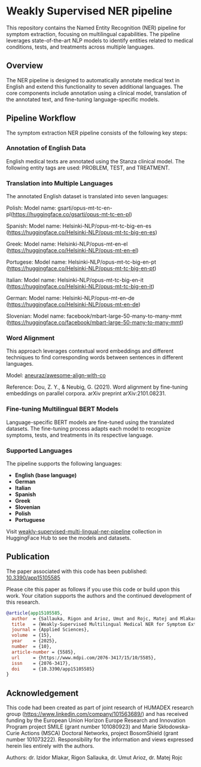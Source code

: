 # Weakly Supervised NER pipeline

This repository contains the Named Entity Recognition (NER) pipeline for symptom extraction, focusing on multilingual capabilities. The pipeline leverages state-of-the-art NLP models to identify entities related to medical conditions, tests, and treatments across multiple languages.

## Overview
The NER pipeline is designed to automatically annotate medical text in English and extend this functionality to seven additional languages. The core components include annotation using a clinical model, translation of the annotated text, and fine-tuning language-specific models.

## Pipeline Workflow
The symptom extraction NER pipeline consists of the following key steps:

### Annotation of English Data
English medical texts are annotated using the Stanza clinical model.
The following entity tags are used: PROBLEM, TEST, and TREATMENT.


### Translation into Multiple Languages
The annotated English dataset is translated into seven languages:

Polish: 
Model name: gsarti/opus-mt-tc-en-pl(https://huggingface.co/gsarti/opus-mt-tc-en-pl) 

Spanish:
Model name: Helsinki-NLP/opus-mt-tc-big-en-es (https://huggingface.co/Helsinki-NLP/opus-mt-tc-big-en-es)

Greek: 
Model name: Helsinki-NLP/opus-mt-en-el (https://huggingface.co/Helsinki-NLP/opus-mt-en-el)

Portugese: 
Model name: Helsinki-NLP/opus-mt-tc-big-en-pt (https://huggingface.co/Helsinki-NLP/opus-mt-tc-big-en-pt)

Italian: 
Model name: Helsinki-NLP/opus-mt-tc-big-en-it (https://huggingface.co/Helsinki-NLP/opus-mt-tc-big-en-it)

German: 
Model name: Helsinki-NLP/opus-mt-en-de (https://huggingface.co/Helsinki-NLP/opus-mt-en-de) 

Slovenian: 
Model name: facebook/mbart-large-50-many-to-many-mmt (https://huggingface.co/facebook/mbart-large-50-many-to-many-mmt) 

### Word Alignment

This approach leverages contextual word embeddings and different techniques to find corresponding words between sentences in different languages.

Model: [aneuraz/awesome-align-with-co](https://huggingface.co/aneuraz/awesome-align-with-co)

Reference: Dou, Z. Y., & Neubig, G. (2021). Word alignment by fine-tuning embeddings on parallel corpora. arXiv preprint arXiv:2101.08231.

### Fine-tuning Multilingual BERT Models
Language-specific BERT models are fine-tuned using the translated datasets.
The fine-tuning process adapts each model to recognize symptoms, tests, and treatments in its respective language.

### Supported Languages
The pipeline supports the following languages:

- **English (base language)**
- **German**
- **Italian**
- **Spanish**
- **Greek**
- **Slovenian**
- **Polish**
- **Portuguese**

Visit [weakly-supervised-multi-lingual-ner-pipeline](https://huggingface.co/collections/HUMADEX/weakly-supervised-multi-lingual-ner-pipeline-67091a099e653e1af93a352a) collection in HuggingFace Hub to see the models and datasets.

## Publication
The paper associated with this code has been published: [10.3390/app15105585](https://doi.org/10.3390/app15105585)

Please cite this paper as follows if you use this code or build upon this work. Your citation supports the authors and the continued development of this research.
```bibtex
@article{app15105585,
  author  = {Sallauka, Rigon and Arioz, Umut and Rojc, Matej and Mlakar, Izidor},
  title   = {Weakly-Supervised Multilingual Medical NER for Symptom Extraction for Low-Resource Languages},
  journal = {Applied Sciences},
  volume  = {15},
  year    = {2025},
  number  = {10},
  article-number = {5585},
  url     = {https://www.mdpi.com/2076-3417/15/10/5585},
  issn    = {2076-3417},
  doi     = {10.3390/app15105585}
}
```


## Acknowledgement

This code had been created as part of joint research of HUMADEX research group (https://www.linkedin.com/company/101563689/) and has received funding by the European Union Horizon Europe Research and Innovation Program project SMILE (grant number 101080923) and Marie Skłodowska-Curie Actions (MSCA) Doctoral Networks, project BosomShield (grant number 101073222). Responsibility for the information and views expressed herein lies entirely with the authors.

Authors:
dr. Izidor Mlakar, Rigon Sallauka, dr. Umut Arioz, dr. Matej Rojc
